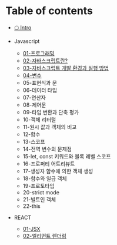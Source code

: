 # Table of contents

* [🌕 Intro](README.md)

* Javascript
  * [01-프로그래밍](javascript/01.md)
  * [02-자바스크립트란?](javascript/02.md)
  * [03-자바스크립트 개발 환경과 실행 방법](javascript/03.md)
  * [04-변수](javascript/04.md)
  * 05-표현식과 문
  * 06-데이터 타입
  * 07-연산자
  * 08-제어문
  * 09-타입 변환과 단축 평가
  * 10-객체 리터럴
  * 11-원시 값과 객체의 비교
  * 12-함수
  * 13-스코프
  * 14-전역 변수의 문제점
  * 15-let, const 키워드와 블록 레벨 스코프
  * 16-프로퍼티 어트리뷰트
  * 17-생성자 함수에 의한 객체 생성
  * 18-함수와 일급 객체
  * 19-프로토타입
  * 20-strict mode
  * 21-빌트인 객체
  * 22-this

* REACT
  * [01-JSX](react/01-jsx.md)
  * [02-엘리먼트 렌더링](react/02.md)
